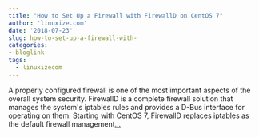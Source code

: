 ```yaml
---
title: "How to Set Up a Firewall with FirewallD on CentOS 7"
author: 'linuxize.com'
date: '2018-07-23'
slug: how-to-set-up-a-firewall-with-
categories:
- bloglink
tags:
  - linuxizecom
---
```


A properly configured firewall is one of the most important aspects of the overall system security. FirewallD is a complete firewall solution that manages the system's iptables rules and provides a D-Bus interface for operating on them. Starting with CentOS 7, FirewallD replaces iptables as the default firewall management[... <i class="fas fa-external-link-alt"></i>](https://linuxize.com/post/how-to-setup-a-firewall-with-firewalld-on-centos-7/)

